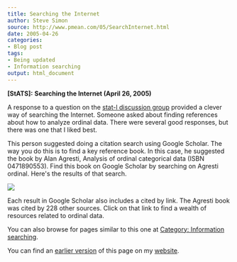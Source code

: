 ```yaml
---
title: Searching the Internet
author: Steve Simon
source: http://www.pmean.com/05/SearchInternet.html
date: 2005-04-26
categories:
- Blog post
tags:
- Being updated
- Information searching
output: html_document
---
```

**[StATS]:** **Searching the Internet (April 26,
2005)**

A response to a question on the [stat-l discussion
group](http://lists.mcgill.ca/archives/stat-l.html) provided a clever
way of searching the Internet. Someone asked about finding references
about how to analyze ordinal data. There were several good responses,
but there was one that I liked best.

This person suggested doing a citation search using Google Scholar. The
way you do this is to find a key reference book. In this case, he
suggested the book by Alan Agresti, Analysis of ordinal categorical data
(ISBN 0471890553). Find this book on Google Scholar by searching on
Agresti ordinal. Here's the results of that search.

![](../weblog/images/05_Citation.Search1.jpg)

Each result in Google Scholar also includes a cited by link. The Agresti
book was cited by 228 other sources. Click on that link to find a wealth
of resources related to ordinal data.

You can also browse
for pages similar to this one at [Category: Information
searching](../category/InformationSearching.html).

You can find an [earlier version][sim1] of this page on my [website][sim2].

[sim1]: http://www.pmean.com/05/SearchInternet/
[sim2]: http://www.pmean.com
